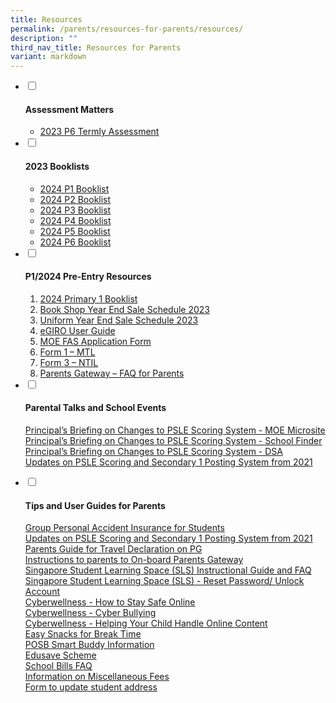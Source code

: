 ```yaml
---
title: Resources
permalink: /parents/resources-for-parents/resources/
description: ""
third_nav_title: Resources for Parents
variant: markdown
---
```

<ul class="jekyllcodex_accordion">
<li><input id="accordion1" type="checkbox"> <label for="accordion1"><h4><strong>Assessment Matters</strong></h4></label>
<div>
<ul>
<li><a href="https://go.gov.sg/andps2023p6ta1" target="_blank" rel="noopener">2023 P6 Termly Assessment</a></li>
</ul>
</div>
</li>
<li><input id="accordion2" type="checkbox"> <label for="accordion2"><h4><strong>2023 Booklists</strong></h4></label>
<div>
<ul>
<li><a href="https://go.gov.sg/2024primary1booklist" target="_blank" rel="noopener">2024 P1 Booklist</a></li>
<li><a href="https://go.gov.sg/2024primary2booklist" target="_blank" rel="noopener">2024 P2 Booklist</a></li>
<li><a href="https://go.gov.sg/2024primary3booklist" target="_blank" rel="noopener">2024 P3 Booklist</a></li>
<li><a href="https://go.gov.sg/2024primary4booklist" target="_blank" rel="noopener">2024 P4 Booklist</a></li>
<li><a href="https://go.gov.sg/2024primary5booklist" target="_blank" rel="noopener">2024 P5 Booklist</a></li>
<li><a href="https://go.gov.sg/2024primary6booklist" target="_blank" rel="noopener">2024 P6 Booklist</a></li>

</ul>
</div>
</li>
<li><input id="accordion3" type="checkbox"> <label for="accordion3"><h4><strong>P1/2024 Pre-Entry Resources</strong></h4></label>
<div>
<ol>
<li><a href="https://go.gov.sg/2024primary1booklist" target="_blank" rel="noopener">2024 Primary 1 Booklist</a></li>
<li><a href="https://go.gov.sg/bookshopyearendsaleschedule2023" target="_blank" rel="noopener">Book Shop Year End Sale Schedule 2023</a></li>
<li><a href="https://go.gov.sg/uniformyearendsaleschedule2023" target="_blank" rel="noopener">Uniform Year End Sale Schedule 2023</a></li>
<li><a href="https://go.gov.sg/egirouserguide" target="_blank" rel="noopener">eGIRO User Guide</a></li>
<li><a href="https://go.gov.sg/2024moefasapplicationform" target="_blank" rel="noopener">MOE FAS Application Form</a></li>
<li><a href="https://go.gov.sg/form1mtl" target="_blank" rel="noopener">Form 1 – MTL</a></li>
<li><a href="https://go.gov.sg/form3ntil" target="_blank" rel="noopener">Form 3 –  NTIL</a></li>
<li><a href="https://go.gov.sg/parentsgatewayfaq" target="_blank" rel="noopener">Parents Gateway – FAQ for Parents</a></li>

</ol>
</div>
</li>
<li><input id="accordion4" type="checkbox"> <label for="accordion4"><h4><strong>Parental Talks and School Events</strong></h4></label>
<div>
<p><a href="https://www.moe.gov.sg/microsites/psle-fsbb/index.html" target="_blank" rel="noopener">Principal’s Briefing on Changes to PSLE Scoring System - MOE Microsite</a><br><a href="https://www.moe.gov.sg/schoolfinder" target="_blank" rel="noopener">Principal’s Briefing on Changes to PSLE Scoring System - School Finder</a><br><a href="https://www.moe.gov.sg/secondary/dsa" target="_blank" rel="noopener">Principal’s Briefing on Changes to PSLE Scoring System - DSA</a><br><a href="https://go.gov.sg/pslealupdates" target="_blank" rel="noopener">Updates on PSLE Scoring and Secondary 1 Posting System from 2021</a></p>
</div>
</li>
<li><input id="accordion5" type="checkbox"> <label for="accordion5"><h4><strong>Tips and User Guides for Parents</strong></h4></label>
<div>
<p><a href="https://go.gov.sg/2023andpsinsurance" target="_blank" rel="noopener">Group Personal Accident Insurance for Students</a><br><a href="https://go.gov.sg/2023andpsinsurance" target="_blank" rel="noopener">Updates on PSLE Scoring and Secondary 1 Posting System from 2021</a><br><a href="https://go.gov.sg/pgtraveldeclaration" target="_blank" rel="noopener">Parents Guide for Travel Declaration on PG</a><br><a href="https://go.gov.sg/pgguide" target="_blank" rel="noopener">Instructions to parents to On-board Parents Gateway</a><br><a href="https://go.gov.sg/2023slsguide" target="_blank" rel="noopener">Singapore Student Learning Space (SLS) Instructional Guide and FAQ</a><br><a href="https://go.gov.sg/slsresetting" target="_blank" rel="noopener">Singapore Student Learning Space (SLS) - Reset Password/ Unlock Account</a><br><a href="https://go.gov.sg/cwsafeonline" target="_blank" rel="noopener">Cyberwellness - How to Stay Safe Online</a><br><a href="https://go.gov.sg/cwbully" target="_blank" rel="noopener">Cyberwellness - Cyber Bullying</a><br><a href="https://go.gov.sg/cwonlinetip" rel="noopener">Cyberwellness - Helping Your Child Handle Online Content</a><br><a href="https://go.gov.sg/hpbsnacks" target="">Easy Snacks for Break Time</a><br><a href="https://go.gov.sg/posbsmartbuddy" target="_blank" rel="noopener">POSB Smart Buddy Information</a><br><a href="https://www.moe.gov.sg/financial-matters/edusave-account" target="_blank" rel="noopener">Edusave Scheme</a><br><a href="https://go.gov.sg/schbillfaq" target="_blank" rel="noopener">School Bills FAQ</a><br><a href="https://go.gov.sg/miscfeeinfo" target="_blank" rel="noopener">Information on Miscellaneous Fees</a><br><a href="https://go.gov.sg/addupdateform" target="_blank" rel="noopener">Form to update student address</a></p>
</div>
</li>
</ul>